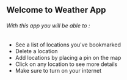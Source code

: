 ## Welcome to Weather App

###### With this app you  will be able to : 
  - See a list of locations you've bookmarked
  - Delete a location
  - Add locations by placing a pin on the map
  - Click on any location to see more details
  - Make sure to turn on your internet 
